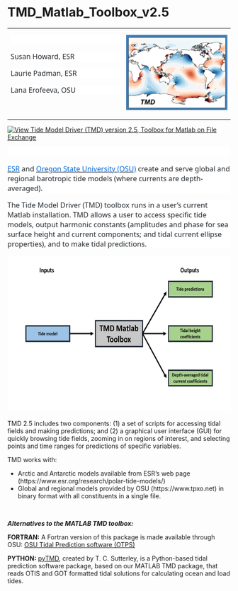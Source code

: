 # TMD_Matlab_Toolbox_v2.5


<table class=MsoTableGrid border=0 cellspacing=0 cellpadding=0
 style='border-collapse:collapse;border:none'>
 <tr>
  <td width=312 valign=top style='width:233.75pt;padding:0in 5.4pt 0in 5.4pt'>
  <p class=MsoNormal style='margin-bottom:12.0pt;line-height:normal;background:
  white'><span style='font-size:12.0pt;font-family:"Segoe UI",sans-serif;
  color:#24292E'>&nbsp;</span></p>
  <p class=MsoNormal style='margin-bottom:12.0pt;line-height:normal;background:
  white'><span style='font-size:12.0pt;font-family:"Segoe UI",sans-serif;
  color:#24292E'>Susan Howard, ESR</span></p>
  <p class=MsoNormal style='margin-bottom:12.0pt;line-height:normal;background:
  white'><span style='font-size:12.0pt;font-family:"Segoe UI",sans-serif;
  color:#24292E'>Laurie Padman, ESR</span></p>
  <p class=MsoNormal style='margin-bottom:12.0pt;line-height:normal;background:
  white'><span style='font-size:12.0pt;font-family:"Segoe UI",sans-serif;
  color:#24292E'>Lana Erofeeva, OSU</span></p>
  <p class=MsoNormal style='margin-bottom:12.0pt;line-height:normal'><span
  style='font-size:12.0pt;font-family:"Segoe UI",sans-serif;color:#24292E'>&nbsp;</span></p>
  </td>
  <td width=400 valign=top style='width:233.75pt;padding:0in 5.4pt 0in 5.4pt'>
  <p class=MsoNormal style='margin-bottom:12.0pt;line-height:normal'><a
  href="tide_elev_map_global_sm.jpg"
  target="_blank"><span style='font-size:12.0pt;font-family:"Segoe UI",sans-serif;
  color:#0366D6;text-decoration:none'><img border=0 width=400
  id="Picture 2" src="TMD_icon_02.png"></span></a></p>
  </td>
 </tr>
</table>

[![View Tide Model Driver (TMD) version 2.5, Toolbox for Matlab on File Exchange](https://www.mathworks.com/matlabcentral/images/matlab-file-exchange.svg)](https://www.mathworks.com/matlabcentral/fileexchange/75599-tide-model-driver-tmd-version-2-5-toolbox-for-matlab)

<p class=MsoNormal style='margin-bottom:12.0pt;line-height:normal;background:
white'><span style='font-size:12.0pt;font-family:"Segoe UI",sans-serif;
color:#24292E'>&nbsp;</span></p>

<p class=MsoNormal style='margin-bottom:12.0pt;line-height:normal;background:
white'><span style='color:black'><a href="http://www.esr.org/"><span
style='font-size:12.0pt;font-family:"Segoe UI",sans-serif;color:#0366D6'>ESR</span></a></span><span
style='font-size:12.0pt;font-family:"Segoe UI",sans-serif;color:#24292E'>&nbsp;and&nbsp;</span><span
style='color:black'><a href="http://volkov.oce.orst.edu/tides/"><span
style='font-size:12.0pt;font-family:"Segoe UI",sans-serif;color:#0366D6'>Oregon
State University (OSU)</span></a></span><span style='font-size:12.0pt;
font-family:"Segoe UI",sans-serif;color:#24292E'>&nbsp;create and serve global
and regional barotropic tide models (where currents are depth-averaged). </span></p>

<p class=MsoNormal style='margin-bottom:12.0pt;line-height:normal;background:
white'><span style='font-size:12.0pt;font-family:"Segoe UI",sans-serif;
color:#24292E'>The Tide Model Driver (TMD) toolbox runs in a user’s current Matlab
installation. TMD allows a user to access specific tide models, output harmonic
constants (amplitudes and phase for sea surface height and current components;
and tidal current ellipse properties), and to make tidal predictions. </span></p>

<img border=0 width=623 height=351 id="Picture 1"
src="flowchart_TMD.png">


<p class=MsoNormal style='margin-bottom:12.0pt;line-height:normal;background:
white'><span style='font-size:12.0pt;font-family:"Segoe UI",sans-serif;
color:#24292E'>

TMD 2.5 includes two components: (1) a set of scripts for accessing tidal fields and making predictions; and (2) a graphical user interface (GUI) for quickly browsing tide fields, zooming in on regions of interest, and selecting points and time ranges for predictions of specific variables.

TMD works with:
<ul>
 <li> Arctic and Antarctic models available from ESR’s web page (https://www.esr.org/research/polar-tide-models/)
  <li>Global and regional models provided by OSU (https://www.tpxo.net) in binary format with all constituents in a single file. 
</ul>

<p>&nbsp;</p>


<i><b>Alternatives to the MATLAB TMD toolbox:</b></i>

<b>FORTRAN:</b> A Fortran version of this package is made available through OSU: <a href="https://www.tpxo.net/otps">OSU Tidal Prediction software (OTPS)</a> 

<b>PYTHON:</b> <a href="https://github.com/tsutterley/pyTMD"> pyTMD</a>, created by T. C. Sutterley, is a Python-based tidal prediction software package, based on our MATLAB TMD package, that reads OTIS and GOT formatted tidal solutions for calculating ocean and load tides.</p>



<p class=MsoNormal>&nbsp;</p>

</div>
